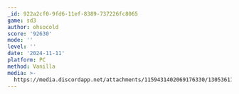 ```yaml
---
_id: 922a2cf0-9fd6-11ef-8389-737226fc8065
game: sd3
author: ohsocold
score: '92630'
mode: ''
level: ''
date: '2024-11-11'
platform: PC
method: Vanilla
media: >-
  https://media.discordapp.net/attachments/1159431402069176330/1305361191819935774/image.png?ex=6732bfd8&is=67316e58&hm=f0dcdb63e01f0cae3a7943b261b35cb4582c1074536f6b8858c32dd086c73274&=&format=webp&quality=lossless&width=1149&height=889
---
```



